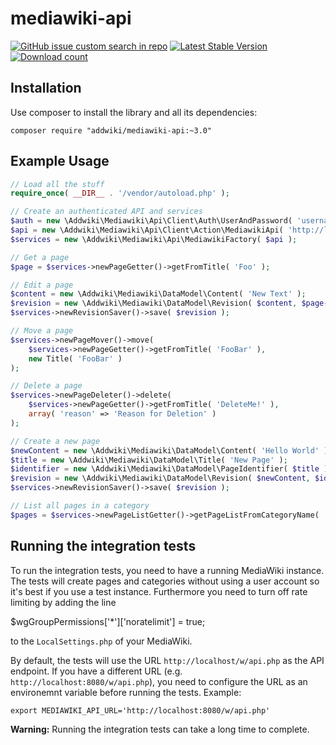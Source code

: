 # mediawiki-api

[![GitHub issue custom search in repo](https://img.shields.io/github/issues-search/addwiki/addwiki?label=issues&query=is%3Aissue%20is%3Aopen%20%5Bmediawiki-api%5D)](https://github.com/addwiki/addwiki/issues?q=is%3Aissue+is%3Aopen+%5Bmediawiki-api%5D+)
[![Latest Stable Version](https://poser.pugx.org/addwiki/mediawiki-api/version.png)](https://packagist.org/packages/addwiki/mediawiki-api)
[![Download count](https://poser.pugx.org/addwiki/mediawiki-api/d/total.png)](https://packagist.org/packages/addwiki/mediawiki-api)

## Installation

Use composer to install the library and all its dependencies:

    composer require "addwiki/mediawiki-api:~3.0"

## Example Usage

```php
// Load all the stuff
require_once( __DIR__ . '/vendor/autoload.php' );

// Create an authenticated API and services
$auth = new \Addwiki\Mediawiki\Api\Client\Auth\UserAndPassword( 'username', 'password' )
$api = new \Addwiki\Mediawiki\Api\Client\Action\MediawikiApi( 'http://localhost/w/api.php', $auth );
$services = new \Addwiki\Mediawiki\Api\MediawikiFactory( $api );

// Get a page
$page = $services->newPageGetter()->getFromTitle( 'Foo' );

// Edit a page
$content = new \Addwiki\Mediawiki\DataModel\Content( 'New Text' );
$revision = new \Addwiki\Mediawiki\DataModel\Revision( $content, $page->getPageIdentifier() );
$services->newRevisionSaver()->save( $revision );

// Move a page
$services->newPageMover()->move(
	$services->newPageGetter()->getFromTitle( 'FooBar' ),
	new Title( 'FooBar' )
);

// Delete a page
$services->newPageDeleter()->delete(
	$services->newPageGetter()->getFromTitle( 'DeleteMe!' ),
	array( 'reason' => 'Reason for Deletion' )
);

// Create a new page
$newContent = new \Addwiki\Mediawiki\DataModel\Content( 'Hello World' );
$title = new \Addwiki\Mediawiki\DataModel\Title( 'New Page' );
$identifier = new \Addwiki\Mediawiki\DataModel\PageIdentifier( $title );
$revision = new \Addwiki\Mediawiki\DataModel\Revision( $newContent, $identifier );
$services->newRevisionSaver()->save( $revision );

// List all pages in a category
$pages = $services->newPageListGetter()->getPageListFromCategoryName( 'Category:Cat name' );
```

## Running the integration tests

To run the integration tests, you need to have a running MediaWiki instance. The tests will create pages and categories without using a user account so it's best if you use a test instance. Furthermore you need to turn off rate limiting by adding the line

   $wgGroupPermissions['*']['noratelimit'] = true;

to the `LocalSettings.php` of your MediaWiki.

By default, the tests will use the URL `http://localhost/w/api.php` as the API endpoint. If you have a different URL (e.g. `http://localhost:8080/w/api.php`), you need to configure the URL as an environemnt variable before running the tests. Example:

    export MEDIAWIKI_API_URL='http://localhost:8080/w/api.php'

**Warning:** Running the integration tests can take a long time to complete.
